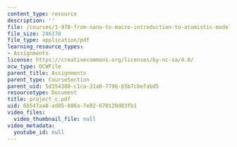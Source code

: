 ```yaml
---
content_type: resource
description: ''
file: /courses/1-978-from-nano-to-macro-introduction-to-atomistic-modeling-techniques-january-iap-2007/6b547aa8ad85886a7e82670120d83fb1_project_c.pdf
file_size: 246178
file_type: application/pdf
learning_resource_types:
- Assignments
license: https://creativecommons.org/licenses/by-nc-sa/4.0/
ocw_type: OCWFile
parent_title: Assignments
parent_type: CourseSection
parent_uid: 5d354388-c1ca-31a0-7796-65b7cbefabd5
resourcetype: Document
title: project_c.pdf
uid: 6b547aa8-ad85-886a-7e82-670120d83fb1
video_files:
  video_thumbnail_file: null
video_metadata:
  youtube_id: null
---
```

